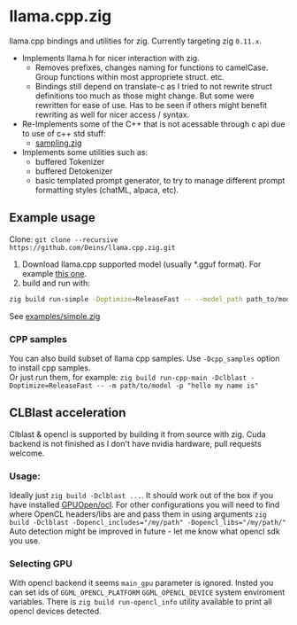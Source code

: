 # llama.cpp.zig
llama.cpp bindings and utilities for zig. Currently targeting zig `0.11.x`.

* Implements llama.h for nicer interaction with zig.
    * Removes prefixes, changes naming for functions to camelCase. Group functions within most appropriete struct. etc.
    * Bindings still depend on translate-c as I tried to not rewrite struct definitions too much as those might change. But some were rewritten for ease of use. Has to be seen if others might benefit rewriting as well for nicer access / syntax.
* Re-Implements some of the C++ that is not acessable through c api due to use of c++ std stuff:
    * [sampling.zig](./llama.cpp.zig/sampling.zig)
* Implements some utilities such as:
    * buffered Tokenizer
    * buffered Detokenizer
    * basic templated prompt generator, to try to manage different prompt formatting styles (chatML, alpaca, etc). 

## Example usage
Clone: `git clone --recursive https://github.com/Deins/llama.cpp.zig.git`
1. Download llama.cpp supported model (usually *.gguf format). For example [this one](https://huggingface.co/TheBloke/rocket-3B-GGUF).
2. build and run with:
```bash
zig build run-simple -Doptimize=ReleaseFast -- --model_path path_to/model.gguf --prompt "Hello! I am AI, and here are the 10 things I like to think about:"
```
See [examples/simple.zig](examples/simple.zig) 

### CPP samples
You can also build subset of llama cpp samples. Use `-Dcpp_samples` option to install cpp samples.  
Or just run them, for example: `zig build run-cpp-main -Dclblast -Doptimize=ReleaseFast -- -m path/to/model -p "hello my name is"`

## CLBlast acceleration
Clblast & opencl is supported by building it from source with zig. Cuda backend is not finished as I don't have nvidia hardware, pull requests welcome.


### Usage:
Ideally just `zig build -Dclblast ...`. It should work out of the box if you have installed [GPUOpen/ocl](https://github.com/GPUOpen-LibrariesAndSDKs/OCL-SDK/releases). 
For other configurations you will need to find where OpenCL headers/libs are and pass them in using arguments `zig build -Dclblast -Dopencl_includes="/my/path" -Dopencl_libs="/my/path/"`
Auto detection might be improved in future - let me know what opencl sdk you use. 

### Selecting GPU
With opencl backend it seems `main_gpu` parameter is ignored. Insted you can set ids of `GGML_OPENCL_PLATFORM` `GGML_OPENCL_DEVICE` system enviroment variables. There is `zig build run-opencl_info` utility available to print all opencl devices detected.

